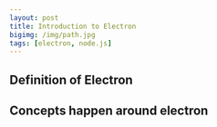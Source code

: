 ```yaml
---
layout: post
title: Introduction to Electron
bigimg: /img/path.jpg
tags: [electron, node.js]
---
```


## Definition of Electron 


## Concepts happen around electron


## 